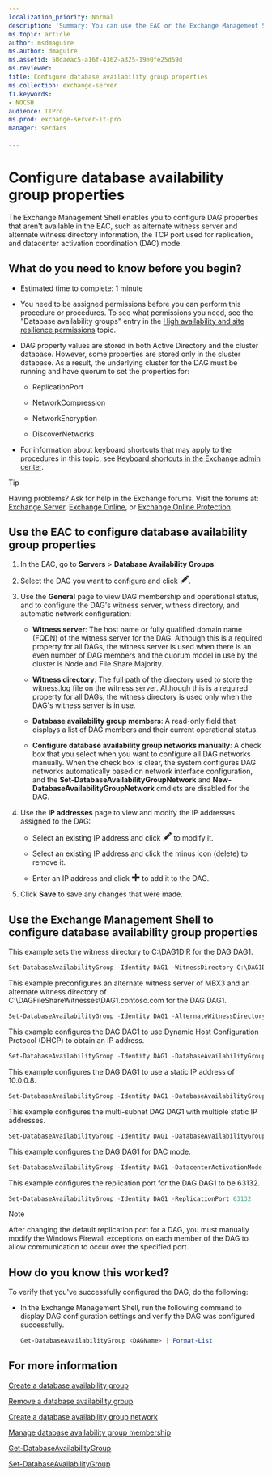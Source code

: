 ```yaml
---
localization_priority: Normal
description: 'Summary: You can use the EAC or the Exchange Management Shell to configure the properties of a database availability group (DAG), including DAG IP address configuration, the witness server, and the witness directory.'
ms.topic: article
author: msdmaguire
ms.author: dmaguire
ms.assetid: 50daeac5-a16f-4362-a325-19e0fe25d59d
ms.reviewer:
title: Configure database availability group properties
ms.collection: exchange-server
f1.keywords:
- NOCSH
audience: ITPro
ms.prod: exchange-server-it-pro
manager: serdars

---
```


# Configure database availability group properties

The Exchange Management Shell enables you to configure DAG properties that aren't available in the EAC, such as alternate witness server and alternate witness directory information, the TCP port used for replication, and datacenter activation coordination (DAC) mode.

## What do you need to know before you begin?

- Estimated time to complete: 1 minute

- You need to be assigned permissions before you can perform this procedure or procedures. To see what permissions you need, see the "Database availability groups" entry in the [High availability and site resilience permissions](../../permissions/feature-permissions/ha-permissions.md) topic.

- DAG property values are stored in both Active Directory and the cluster database. However, some properties are stored only in the cluster database. As a result, the underlying cluster for the DAG must be running and have quorum to set the properties for:

  - ReplicationPort

  - NetworkCompression

  - NetworkEncryption

  - DiscoverNetworks

- For information about keyboard shortcuts that may apply to the procedures in this topic, see [Keyboard shortcuts in the Exchange admin center](../../about-documentation/exchange-admin-center-keyboard-shortcuts.md).

> [!TIP]
> Having problems? Ask for help in the Exchange forums. Visit the forums at: [Exchange Server](https://go.microsoft.com/fwlink/p/?linkId=60612), [Exchange Online](https://go.microsoft.com/fwlink/p/?linkId=267542), or [Exchange Online Protection](https://go.microsoft.com/fwlink/p/?linkId=285351).

## Use the EAC to configure database availability group properties

1. In the EAC, go to **Servers** \> **Database Availability Groups**.

2. Select the DAG you want to configure and click ![Edit icon](../../media/ITPro_EAC_EditIcon.png).

3. Use the **General** page to view DAG membership and operational status, and to configure the DAG's witness server, witness directory, and automatic network configuration:

   - **Witness server**: The host name or fully qualified domain name (FQDN) of the witness server for the DAG. Although this is a required property for all DAGs, the witness server is used when there is an even number of DAG members and the quorum model in use by the cluster is Node and File Share Majority.

   - **Witness directory**: The full path of the directory used to store the witness.log file on the witness server. Although this is a required property for all DAGs, the witness directory is used only when the DAG's witness server is in use.

   - **Database availability group members**: A read-only field that displays a list of DAG members and their current operational status.

   - **Configure database availability group networks manually**: A check box that you select when you want to configure all DAG networks manually. When the check box is clear, the system configures DAG networks automatically based on network interface configuration, and the **Set-DatabaseAvailabilityGroupNetwork** and **New-DatabaseAvailabilityGroupNetwork** cmdlets are disabled for the DAG.

4. Use the **IP addresses** page to view and modify the IP addresses assigned to the DAG:

   - Select an existing IP address and click ![Edit icon](../../media/ITPro_EAC_EditIcon.png) to modify it.

   - Select an existing IP address and click the minus icon (delete) to remove it.

   - Enter an IP address and click ![Add icon](../../media/ITPro_EAC_AddIcon.png) to add it to the DAG.

5. Click **Save** to save any changes that were made.

## Use the Exchange Management Shell to configure database availability group properties

This example sets the witness directory to C:\DAG1DIR for the DAG DAG1.

```powershell
Set-DatabaseAvailabilityGroup -Identity DAG1 -WitnessDirectory C:\DAG1DIR
```

This example preconfigures an alternate witness server of MBX3 and an alternate witness directory of C:\DAGFileShareWitnesses\DAG1.contoso.com for the DAG DAG1.

```powershell
Set-DatabaseAvailabilityGroup -Identity DAG1 -AlternateWitnessDirectory C:\DAGFileShareWitnesses\DAG1.contoso.com -AlternateWitnessServer MBX3
```

This example configures the DAG DAG1 to use Dynamic Host Configuration Protocol (DHCP) to obtain an IP address.

```powershell
Set-DatabaseAvailabilityGroup -Identity DAG1 -DatabaseAvailabilityGroupIPAddresses 0.0.0.0
```

This example configures the DAG DAG1 to use a static IP address of 10.0.0.8.

```powershell
Set-DatabaseAvailabilityGroup -Identity DAG1 -DatabaseAvailabilityGroupIPAddresses 10.0.0.8
```

This example configures the multi-subnet DAG DAG1 with multiple static IP addresses.

```powershell
Set-DatabaseAvailabilityGroup -Identity DAG1 -DatabaseAvailabilityGroupIPAddresses 10.0.0.8,10.0.1.8
```

This example configures the DAG DAG1 for DAC mode.

```powershell
Set-DatabaseAvailabilityGroup -Identity DAG1 -DatacenterActivationMode DagOnly
```

This example configures the replication port for the DAG DAG1 to be 63132.

```powershell
Set-DatabaseAvailabilityGroup -Identity DAG1 -ReplicationPort 63132
```

> [!NOTE]
> After changing the default replication port for a DAG, you must manually modify the Windows Firewall exceptions on each member of the DAG to allow communication to occur over the specified port.

## How do you know this worked?

To verify that you've successfully configured the DAG, do the following:

- In the Exchange Management Shell, run the following command to display DAG configuration settings and verify the DAG was configured successfully.

  ```powershell
  Get-DatabaseAvailabilityGroup <DAGName> | Format-List
  ```

## For more information

[Create a database availability group](create-dags.md)

[Remove a database availability group](remove-dags.md)

[Create a database availability group network](create-dag-networks.md)

[Manage database availability group membership](dag-memberships.md)

[Get-DatabaseAvailabilityGroup](https://docs.microsoft.com/powershell/module/exchange/get-databaseavailabilitygroup)

[Set-DatabaseAvailabilityGroup](https://docs.microsoft.com/powershell/module/exchange/set-databaseavailabilitygroup)
